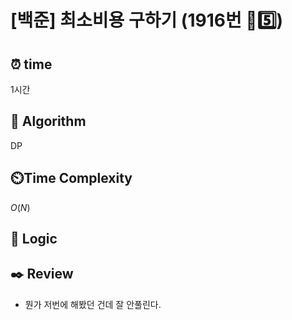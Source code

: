 # [백준] 최소비용 구하기 (1916번 💛5️⃣)

## ⏰  **time**

1시간

## :pushpin: **Algorithm**

DP

## ⏲️**Time Complexity**

$O(N)$

## :round_pushpin: **Logic**


## :black_nib: **Review**
- 뭔가 저번에 해봤던 건데 잘 안풀린다.
